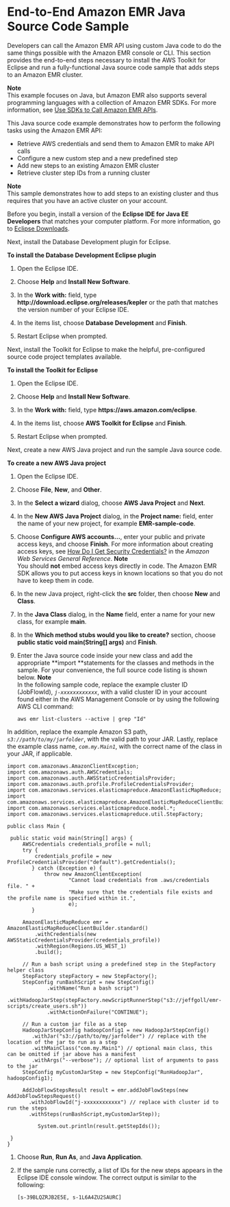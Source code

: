 # End\-to\-End Amazon EMR Java Source Code Sample<a name="emr-common-programming-sample"></a>

Developers can call the Amazon EMR API using custom Java code to do the same things possible with the Amazon EMR console or CLI\. This section provides the end\-to\-end steps necessary to install the AWS Toolkit for Eclipse and run a fully\-functional Java source code sample that adds steps to an Amazon EMR cluster\.

**Note**  
This example focuses on Java, but Amazon EMR also supports several programming languages with a collection of Amazon EMR SDKs\. For more information, see [Use SDKs to Call Amazon EMR APIs](call-emr-using-sdks.md)\.

 This Java source code example demonstrates how to perform the following tasks using the Amazon EMR API: 
+ Retrieve AWS credentials and send them to Amazon EMR to make API calls
+ Configure a new custom step and a new predefined step
+ Add new steps to an existing Amazon EMR cluster
+ Retrieve cluster step IDs from a running cluster

**Note**  
This sample demonstrates how to add steps to an existing cluster and thus requires that you have an active cluster on your account\.

Before you begin, install a version of the **Eclipse IDE for Java EE Developers** that matches your computer platform\. For more information, go to [Eclipse Downloads](http://www.eclipse.org/downloads/)\.

Next, install the Database Development plugin for Eclipse\.

**To install the Database Development Eclipse plugin**

1. Open the Eclipse IDE\.

1. Choose **Help** and **Install New Software**\.

1. In the **Work with:** field, type **http://download\.eclipse\.org/releases/kepler** or the path that matches the version number of your Eclipse IDE\.

1. In the items list, choose **Database Development** and **Finish**\.

1. Restart Eclipse when prompted\.

Next, install the Toolkit for Eclipse to make the helpful, pre\-configured source code project templates available\.

**To install the Toolkit for Eclipse**

1. Open the Eclipse IDE\.

1. Choose **Help** and **Install New Software**\.

1. In the **Work with:** field, type **https://aws\.amazon\.com/eclipse**\.

1. In the items list, choose **AWS Toolkit for Eclipse** and **Finish**\.

1. Restart Eclipse when prompted\.

Next, create a new AWS Java project and run the sample Java source code\.

**To create a new AWS Java project**

1. Open the Eclipse IDE\.

1. Choose **File**, **New**, and **Other**\.

1. In the **Select a wizard** dialog, choose **AWS Java Project** and **Next**\.

1. In the **New AWS Java Project** dialog, in the **Project name:** field, enter the name of your new project, for example **EMR\-sample\-code**\.

1. Choose **Configure AWS accounts…**, enter your public and private access keys, and choose **Finish**\. For more information about creating access keys, see [How Do I Get Security Credentials?](https://docs.aws.amazon.com/general/latest/gr/getting-aws-sec-creds.html) in the *Amazon Web Services General Reference*\.
**Note**  
You should **not** embed access keys directly in code\. The Amazon EMR SDK allows you to put access keys in known locations so that you do not have to keep them in code\.

1. In the new Java project, right\-click the **src** folder, then choose **New** and **Class**\.

1. In the **Java Class** dialog, in the **Name** field, enter a name for your new class, for example **main**\.

1. In the **Which method stubs would you like to create?** section, choose **public static void main\(String\[\] args\)** and **Finish**\.

1. Enter the Java source code inside your new class and add the appropriate **import **statements for the classes and methods in the sample\. For your convenience, the full source code listing is shown below\. 
**Note**  
In the following sample code, replace the example cluster ID \(JobFlowId\), *`j-xxxxxxxxxxxx`*, with a valid cluster ID in your account found either in the AWS Management Console or by using the following AWS CLI command:   

   ```
   aws emr list-clusters --active | grep "Id"
   ```
In addition, replace the example Amazon S3 path, *`s3://path/to/my/jarfolder`*, with the valid path to your JAR\. Lastly, replace the example class name, *`com.my.Main1`*, with the correct name of the class in your JAR, if applicable\. 

   ```
   import com.amazonaws.AmazonClientException;
   import com.amazonaws.auth.AWSCredentials;
   import com.amazonaws.auth.AWSStaticCredentialsProvider;
   import com.amazonaws.auth.profile.ProfileCredentialsProvider;
   import com.amazonaws.services.elasticmapreduce.AmazonElasticMapReduce;
   import com.amazonaws.services.elasticmapreduce.AmazonElasticMapReduceClientBuilder;
   import com.amazonaws.services.elasticmapreduce.model.*;
   import com.amazonaws.services.elasticmapreduce.util.StepFactory;
   
   public class Main {
   
   	public static void main(String[] args) {
   		AWSCredentials credentials_profile = null;		
   		try {
   			credentials_profile = new ProfileCredentialsProvider("default").getCredentials();
           } catch (Exception e) {
               throw new AmazonClientException(
                       "Cannot load credentials from .aws/credentials file. " +
                       "Make sure that the credentials file exists and the profile name is specified within it.",
                       e);
           }
   		
   		AmazonElasticMapReduce emr = AmazonElasticMapReduceClientBuilder.standard()
   			.withCredentials(new AWSStaticCredentialsProvider(credentials_profile))
   			.withRegion(Regions.US_WEST_1)
   			.build();
           
   		// Run a bash script using a predefined step in the StepFactory helper class
   	    StepFactory stepFactory = new StepFactory();
   	    StepConfig runBashScript = new StepConfig()
   	    		.withName("Run a bash script") 
   	    		.withHadoopJarStep(stepFactory.newScriptRunnerStep("s3://jeffgoll/emr-scripts/create_users.sh"))
   	    		.withActionOnFailure("CONTINUE");
   
   	    // Run a custom jar file as a step
   	    HadoopJarStepConfig hadoopConfig1 = new HadoopJarStepConfig()
   	       .withJar("s3://path/to/my/jarfolder") // replace with the location of the jar to run as a step
   	       .withMainClass("com.my.Main1") // optional main class, this can be omitted if jar above has a manifest
   	       .withArgs("--verbose"); // optional list of arguments to pass to the jar
   	    StepConfig myCustomJarStep = new StepConfig("RunHadoopJar", hadoopConfig1);
   
   	    AddJobFlowStepsResult result = emr.addJobFlowSteps(new AddJobFlowStepsRequest()
   		  .withJobFlowId("j-xxxxxxxxxxxx") // replace with cluster id to run the steps
   		  .withSteps(runBashScript,myCustomJarStep));
   	    
             System.out.println(result.getStepIds());
   
   	}
   }
   ```

1. Choose **Run**, **Run As**, and **Java Application**\.

1. If the sample runs correctly, a list of IDs for the new steps appears in the Eclipse IDE console window\. The correct output is similar to the following:

   ```
   [s-39BLQZRJB2E5E, s-1L6A4ZU2SAURC]
   ```